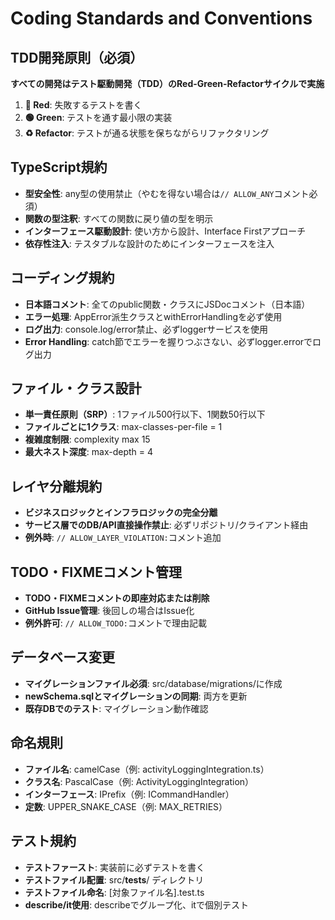 # Coding Standards and Conventions

## TDD開発原則（必須）
**すべての開発はテスト駆動開発（TDD）のRed-Green-Refactorサイクルで実施**
1. **🔴 Red**: 失敗するテストを書く
2. **🟢 Green**: テストを通す最小限の実装
3. **♻️ Refactor**: テストが通る状態を保ちながらリファクタリング

## TypeScript規約
- **型安全性**: any型の使用禁止（やむを得ない場合は`// ALLOW_ANY`コメント必須）
- **関数の型注釈**: すべての関数に戻り値の型を明示
- **インターフェース駆動設計**: 使い方から設計、Interface Firstアプローチ
- **依存性注入**: テスタブルな設計のためにインターフェースを注入

## コーディング規約
- **日本語コメント**: 全てのpublic関数・クラスにJSDocコメント（日本語）
- **エラー処理**: AppError派生クラスとwithErrorHandlingを必ず使用
- **ログ出力**: console.log/error禁止、必ずloggerサービスを使用
- **Error Handling**: catch節でエラーを握りつぶさない、必ずlogger.errorでログ出力

## ファイル・クラス設計
- **単一責任原則（SRP）**: 1ファイル500行以下、1関数50行以下
- **ファイルごとに1クラス**: max-classes-per-file = 1
- **複雑度制限**: complexity max 15
- **最大ネスト深度**: max-depth = 4

## レイヤ分離規約
- **ビジネスロジックとインフラロジックの完全分離**
- **サービス層でのDB/API直接操作禁止**: 必ずリポジトリ/クライアント経由
- **例外時**: `// ALLOW_LAYER_VIOLATION:`コメント追加

## TODO・FIXMEコメント管理
- **TODO・FIXMEコメントの即座対応または削除**
- **GitHub Issue管理**: 後回しの場合はIssue化
- **例外許可**: `// ALLOW_TODO:`コメントで理由記載

## データベース変更
- **マイグレーションファイル必須**: src/database/migrations/に作成
- **newSchema.sqlとマイグレーションの同期**: 両方を更新
- **既存DBでのテスト**: マイグレーション動作確認

## 命名規則
- **ファイル名**: camelCase（例: activityLoggingIntegration.ts）
- **クラス名**: PascalCase（例: ActivityLoggingIntegration）
- **インターフェース**: IPrefix（例: ICommandHandler）
- **定数**: UPPER_SNAKE_CASE（例: MAX_RETRIES）

## テスト規約
- **テストファースト**: 実装前に必ずテストを書く
- **テストファイル配置**: src/__tests__/ ディレクトリ
- **テストファイル命名**: [対象ファイル名].test.ts
- **describe/it使用**: describeでグループ化、itで個別テスト